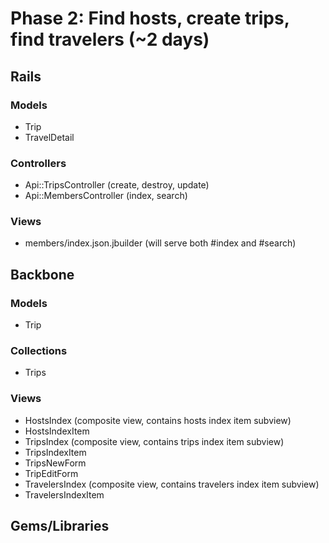 # Phase 2: Find hosts, create trips, find travelers (~2 days)

## Rails
### Models
* Trip
* TravelDetail

### Controllers
* Api::TripsController (create, destroy, update)
* Api::MembersController (index, search)

### Views
* members/index.json.jbuilder (will serve both #index and #search)

## Backbone
### Models
* Trip

### Collections
* Trips

### Views
* HostsIndex (composite view, contains hosts index item subview)
* HostsIndexItem
* TripsIndex (composite view, contains trips index item subview)
* TripsIndexItem
* TripsNewForm
* TripEditForm
* TravelersIndex (composite view, contains travelers index item subview)
* TravelersIndexItem


## Gems/Libraries
